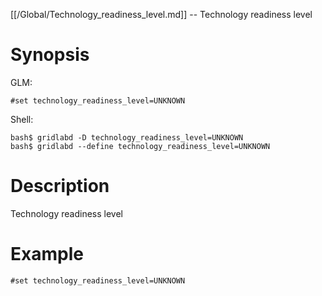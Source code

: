 [[/Global/Technology_readiness_level.md]] -- Technology readiness level

# Synopsis
GLM:
~~~
#set technology_readiness_level=UNKNOWN
~~~
Shell:
~~~
bash$ gridlabd -D technology_readiness_level=UNKNOWN
bash$ gridlabd --define technology_readiness_level=UNKNOWN
~~~

# Description

Technology readiness level

# Example

~~~
#set technology_readiness_level=UNKNOWN
~~~
